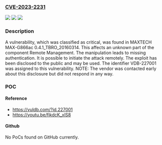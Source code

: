 ### [CVE-2023-2231](https://cve.mitre.org/cgi-bin/cvename.cgi?name=CVE-2023-2231)
![](https://img.shields.io/static/v1?label=Product&message=MAX-G866ac&color=blue)
![](https://img.shields.io/static/v1?label=Version&message=%3D%200.4.1_TBRO_20160314%20&color=brighgreen)
![](https://img.shields.io/static/v1?label=Vulnerability&message=CWE-306%20Missing%20Authentication&color=brighgreen)

### Description

A vulnerability, which was classified as critical, was found in MAXTECH MAX-G866ac 0.4.1_TBRO_20160314. This affects an unknown part of the component Remote Management. The manipulation leads to missing authentication. It is possible to initiate the attack remotely. The exploit has been disclosed to the public and may be used. The identifier VDB-227001 was assigned to this vulnerability. NOTE: The vendor was contacted early about this disclosure but did not respond in any way.

### POC

#### Reference
- https://vuldb.com/?id.227001
- https://youtu.be/fikdcK_xlS8

#### Github
No PoCs found on GitHub currently.

